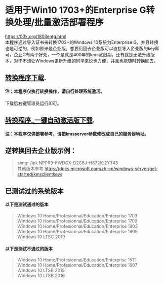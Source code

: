 # 适用于Win10 1703+的Enterprise G转换处理/批量激活部署程序
https://03k.org/1803entg.html  
本程序通过导入证书来转换1703+的Windows 10系统为Enterprise G，并且转换也是可逆的，例如原来是企业版，想要用回去企业版可以直接导入企业版的key即可，企业G有两个好处，一个是就是400年的kms宽限期，还有就是无法升级版本，对于不想让Windows更新升级的同学来说也方便，并且也能随时转换回去。  

## [转换程序下载](https://raw.githubusercontent.com/lixuy/EnterpriseGconvert/master/EnterpriseGconvert.cmd).
#### 注：本程序仅执行转换操作，请自行处理系统激活。
下载后右键管理员运行即可。

## [转换程序_一键自动激活版下载](https://github.com/lixuy/EnterpriseGconvert/releases/download/1/EnterpriseGconvert_auto.cmd).
#### 注：本程序仅供部署参考，请把kmsserver参数修改成自己的服务器地址。

## 逆转换回去企业版示例：
>slmgr /ipk NPPR9-FWDCX-D2C8J-H872K-2YT43  
其他版本参考 https://docs.microsoft.com/zh-cn/windows-server/get-started/kmsclientkeys  

## 已测试过的系统版本  
#### 以下是测试通过的版本
>Windows 10 Home/Profesionnal/Education/Enterprise 1703  
Windows 10 Home/Profesionnal/Education/Enterprise 1709  
Windows 10 Home/Profesionnal/Education/Enterprise 1803  
Windows 10 Home/Profesionnal/Education/Enterprise 1809  
Windows 10 LTSC 2019  
#### 以下是测试不通过的版本
>Windows 10 Home/Profesionnal/Education/Enterprise 1511  
Windows 10 Home/Profesionnal/Education/Enterprise 1607  
Windows 10 LTSB 2015  
Windows 10 LTSB 2016
